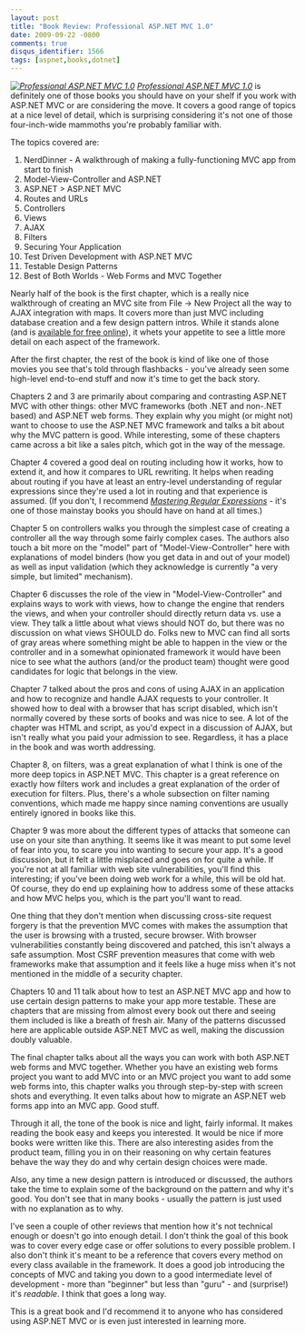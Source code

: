 ```yaml
---
layout: post
title: "Book Review: Professional ASP.NET MVC 1.0"
date: 2009-09-22 -0800
comments: true
disqus_identifier: 1566
tags: [aspnet,books,dotnet]
---
```

[*![Professional ASP.NET MVC 1.0](http://ecx.images-amazon.com/images/I/41vsFoLZq9L._SL160_.jpg)*](http://www.amazon.com/gp/product/0470384611?ie=UTF8&tag=mhsvortex&linkCode=as2&camp=1789&creative=390957&creativeASIN=0470384611) *[Professional
ASP.NET MVC
1.0](http://www.amazon.com/gp/product/0470384611?ie=UTF8&tag=mhsvortex&linkCode=as2&camp=1789&creative=390957&creativeASIN=0470384611)*
is definitely one of those books you should have on your shelf if you
work with ASP.NET MVC or are considering the move. It covers a good
range of topics at a nice level of detail, which is surprising
considering it's not one of those four-inch-wide mammoths you're
probably familiar with.

The topics covered are:

1. NerdDinner - A walkthrough of making a fully-functioning MVC app
    from start to finish
2. Model-View-Controller and ASP.NET
3. ASP.NET \> ASP.NET MVC
4. Routes and URLs
5. Controllers
6. Views
7. AJAX
8. Filters
9. Securing Your Application
10. Test Driven Development with ASP.NET MVC
11. Testable Design Patterns
12. Best of Both Worlds - Web Forms and MVC Together

Nearly half of the book is the first chapter, which is a really nice
walkthrough of creating an MVC site from File -\> New Project all the
way to AJAX integration with maps. It covers more than just MVC
including database creation and a few design pattern intros. While it
stands alone (and is [available for free
online](http://tinyurl.com/aspnetmvc)), it whets your appetite to see a
little more detail on each aspect of the framework.

After the first chapter, the rest of the book is kind of like one of
those movies you see that's told through flashbacks - you've already
seen some high-level end-to-end stuff and now it's time to get the back
story.

Chapters 2 and 3 are primarily about comparing and contrasting ASP.NET
MVC with other things: other MVC frameworks (both .NET and non-.NET
based) and ASP.NET web forms. They explain why you might (or might not)
want to choose to use the ASP.NET MVC framework and talks a bit about
why the MVC pattern is good. While interesting, some of these chapters
came across a bit like a sales pitch, which got in the way of the
message.

Chapter 4 covered a good deal on routing including how it works, how to
extend it, and how it compares to URL rewriting. It helps when reading
about routing if you have at least an entry-level understanding of
regular expressions since they're used a lot in routing and that
experience is assumed. (If you don't, I recommend *[Mastering Regular
Expressions](http://www.amazon.com/gp/product/0596528124?ie=UTF8&tag=mhsvortex&linkCode=as2&camp=1789&creative=390957&creativeASIN=0596528124)* - it's one of those mainstay books you should have on hand at all
times.)

Chapter 5 on controllers walks you through the simplest case of creating
a controller all the way through some fairly complex cases. The authors
also touch a bit more on the "model" part of "Model-View-Controller"
here with explanations of model binders (how you get data in and out of
your model) as well as input validation (which they acknowledge is
currently "a very simple, but limited" mechanism).

Chapter 6 discusses the role of the view in "Model-View-Controller" and
explains ways to work with views, how to change the engine that renders
the views, and when your controller should directly return data vs. use
a view. They talk a little about what views should NOT do, but there was
no discussion on what views SHOULD do. Folks new to MVC can find all
sorts of gray areas where something might be able to happen in the view
or the controller and in a somewhat opinionated framework it would have
been nice to see what the authors (and/or the product team) thought were
good candidates for logic that belongs in the view.

Chapter 7 talked about the pros and cons of using AJAX in an application
and how to recognize and handle AJAX requests to your controller. It
showed how to deal with a browser that has script disabled, which isn't
normally covered by these sorts of books and was nice to see. A lot of
the chapter was HTML and script, as you'd expect in a discussion of
AJAX, but isn't really what you paid your admission to see. Regardless,
it has a place in the book and was worth addressing.

Chapter 8, on filters, was a great explanation of what I think is one of
the more deep topics in ASP.NET MVC. This chapter is a great reference
on exactly how filters work and includes a great explanation of the
order of execution for filters. Plus, there's a whole subsection on
filter naming conventions, which made me happy since naming conventions
are usually entirely ignored in books like this.

Chapter 9 was more about the different types of attacks that someone can
use on your site than anything. It seems like it was meant to put some
level of fear into you, to scare you into wanting to secure your app.
It's a good discussion, but it felt a little misplaced and goes on for
quite a while. If you're not at all familiar with web site
vulnerabilities, you'll find this interesting; if you've been doing web
work for a while, this will be old hat. Of course, they do end up
explaining how to address some of these attacks and how MVC helps you,
which is the part you'll want to read.

One thing that they don't mention when discussing cross-site request
forgery is that the prevention MVC comes with makes the assumption that
the user is browsing with a trusted, secure browser. With browser
vulnerabilities constantly being discovered and patched, this isn't
always a safe assumption. Most CSRF prevention measures that come with
web frameworks make that assumption and it feels like a huge miss when
it's not mentioned in the middle of a security chapter.

Chapters 10 and 11 talk about how to test an ASP.NET MVC app and how to
use certain design patterns to make your app more testable. These are
chapters that are missing from almost every book out there and seeing
them included is like a breath of fresh air. Many of the patterns
discussed here are applicable outside ASP.NET MVC as well, making the
discussion doubly valuable.

The final chapter talks about all the ways you can work with both
ASP.NET web forms and MVC together. Whether you have an existing web
forms project you want to add MVC into or an MVC project you want to add
some web forms into, this chapter walks you through step-by-step with
screen shots and everything. It even talks about how to migrate an
ASP.NET web forms app into an MVC app. Good stuff.

Through it all, the tone of the book is nice and light, fairly informal.
It makes reading the book easy and keeps you interested. It would be
nice if more books were written like this. There are also interesting
asides from the product team, filling you in on their reasoning on why
certain features behave the way they do and why certain design choices
were made.

Also, any time a new design pattern is introduced or discussed, the
authors take the time to explain some of the background on the pattern
and why it's good. You don't see that in many books - usually the
pattern is just used with no explanation as to why.

I've seen a couple of other reviews that mention how it's not technical
enough or doesn't go into enough detail. I don't think the goal of this
book was to cover every edge case or offer solutions to every possible
problem. I also don't think it's meant to be a reference that covers
every method on every class available in the framework. It does a good
job introducing the concepts of MVC and taking you down to a good
intermediate level of development - more than "beginner" but less than
"guru" - and (surprise!) it's *readable*. I think that goes a long way.

This is a great book and I'd recommend it to anyone who has considered
using ASP.NET MVC or is even just interested in learning more.
